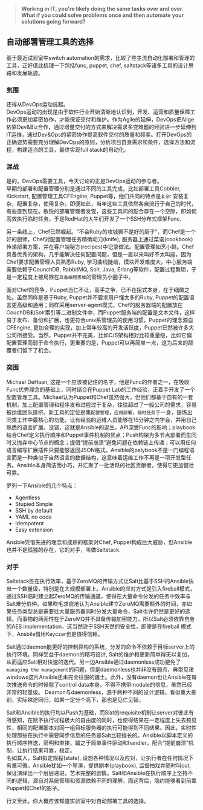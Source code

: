 > **Working in IT, you're likely doing the same tasks over and over. What if you could solve problems once and then automate your solutions going forward?**

## 自动部署管理工具的选择
基于最近试验室中switch automation的需求，比较了些主流自动化部署和管理的工具，正好借此梳理一下包括func, puppet, chef, saltstack等诸多工具的设计思路和发展轨迹。

### 氛围
还得从DevOps运动说起。  
DevOps运动的出现是由于软件行业开始清晰地认识到，开发、运营和质量保障工作必须更加紧密协作，才能保证交付和维护。作为Agile的延伸，DevOps把Ailge依靠Dev&Biz合作，通过增量交付的方式来解决需求多变难题的经验进一步延伸到IT运维，通过Dev&Ops的紧密协作提高软件交付的质量和频率。打开DevOps的正确姿势需要充分理解DevOps的原则，分析项目自身需求和条件，选择方法和流程，构建适当的工具，最终实现full stack的自动化。

### 混战
是的，DevOps需要工具，今天讨论的正是DevOps运动的参与者。  
早期的部署和配置管理分别是通过不同的工具完成，比如部署工具Cobbler, Kickstart, 配置管理工具CFEngine, Puppet等，他们共同的特点是`复杂`: 安装复杂，配置复杂，使用复杂。即便如此，当年这些工具依然各自流行于自己的时代，有些直到现在。敏锐的部署管理者发现，这些工具间的配合存在一个空隙，即如何高效执行临时任务，于是RedHat的大牛们开发了一个SSH分布式框架Func.

另一条线上，Chef已然崛起。"不会Ruby的攻城狮不是好的厨子”，而Chef是一个好的厨师。Chef对配置管理任务精确动刀(knife), 服务器上通过菜谱(cookbook)传递部署方案，并在客户端秘方(recipes)中记录做法。配置管理如烹小鲜。Chef具备优秀的架构，几乎能解决任何配置问题，但是一直以来叫好不太叫座，因为Chef要求配置管理人员熟悉Ruby, 学习曲线陡峭，模块开发难度大。中心服务端需要依赖于CounchDB, RabbitMQ, Solr, Java, Erlang等软件，配置过程繁琐，于是一定程度上被局限在`具备编程思维`的管理员小圈子中。

面对Chef的竞争，Puppet当仁不让，高手之争，已不在招式本身，在于细微之处。虽然同样是基于Ruby, Puppet并不要求用户懂太多的Ruby, Puppet的配置语言更高级和通用；同样采用server-agent模式，Chef的服务器端的配置放在CouchDB和Solr索引等二进制文件中，而Puppet服务端的配置是文本文件，这样易于发布、备份和扩展，也更符合unix系管理员的使用习惯。Puppet的理念源自CFEngine, 更加合理的实现，加上常年较高的开发活跃度，Puppet已然被许多大公司所接受。当然，Puppet并不完美，比如C/S架构相对比较重量级，比如它偏配置管理而弱于命令执行，更重要的是，Puppet可以再简单一点，这为后来的颠覆者们留下了机会。

### 突围
Michael DeHaan, 这是一个应该被记住的名字，他是Func的作者之一，在吸收Func优秀理念的基础上，同时结合在Puppet Lab的工作经验，正着手开发了一个配置管理工具。Michael认为Puppet和Chef虽然强大，但他们都基于自有的一套机制，加上配置管理和程序发布过程过于复杂，往往超过了一般公司的需求，容易被运维团队排挤。新工具的定位是集`配置管理`，`应用部署`，`临时任务`于一身，提炼出同类工作中最核心的功能，让有经验的运维人员能够在15分钟之内学会，并用自己熟悉的语言扩展。没错，这就是Ansible的诞生。API深受Func的影响；playbook结合Chef定义执行顺序和Puppet事件机制的优点；Push构架为多节点部署而生同时又抛弃中心节点的概念；提倡“提前崩溃”避免问题在依赖链上传递；可以用任何语言编写扩展插件只要能够返回JSON格式。Ansible的palybook不是一门编程语言而是一种类似于自然语言的数据结构，这意味着运维工作不再是一项开发型任务。Ansible本身简洁而小巧，并汇聚了一批活跃的社区贡献者，使得它更加健壮可靠。

罗列一下Ansible的几个特点：
* Agentless
* Stupied Simple
* SSH by default
* YAML no code
* Idempotent
* Easy extension

Ansible凭借先进的理念和成熟的框架对Chef, Puppet构成巨大威胁，但Ansible也并不是孤独的存在，它的对手，叫做Saltstack.

### 对手
Saltstack胜在执行效率，基于ZeroMQ的传输方式让Salt比基于SSH的Ansible快出一个数量级，特别是在大规模部署上。Ansible的应对方式是引入fireball模式，通过SSH临时建立起ZeroMQ的传输通道，使得在大量命令分发的任务中效率与Salt难分伯仲。如果吹毛求疵地认为Ansible建立ZeroMQ需要额外的时间，亦如果任务类型总是需要往大量服务器同时分发大量命令，Salt也许仍然是更好的选择。而事物的两面性在于ZeroMQ并不具备传输加密能力，所以Salt必须依靠自身的AES implementation，这当然逊于SSH天然的安全性，即便是在fireball 模式下，Ansbile借用Keyczar也更值得信赖。

Salt通过daemon能更好的控制异构的系统，分发的命令不依赖于目标server上的执行环境。同样受益于daemon的精巧设计, Salt的维护和更新简单得无以复加，从而适应Salt相对快速的迭代。另一边Ansible通过daemonless成功避免了`managing the management`的问题，但是daemonless也并非没有弱点，典型见诸windows这片Ansible还未完全征服的疆土。此外，没有daemon也让Ansible在每次推送命令的时候除了control data本身，不得不携带module的信息，虽然已经非常的轻量级。  Deamon与daemonless，源于两种不同的设计逻辑，看似重大差别，实际殊途同归，如果一定分个高下，那也是见仁见智。

Salt和Ansible的执行均以Push为基础，而Slat的requisite机制让server对彼此有所感知，在赋予执行过程极大的自由度的同时，也使得结果在一定程度上失去预见性，相同的配置脚本对同一组目标服务器的执行可能得到不同结果。因此，实时性处理那些在执行中需要同步信息的任务是Salt比较擅长的。Ansible以脚本定义的执行顺序推送，简明和直接，辅之于简单事件驱动和handler，配合“提前崩溃”机制，让执行结果可靠，稳定。  
名如其人，Salt拟定规程(state), 设想各种情况以及应对，让执行者在任何情况下有章可循。Ansible犹如一个导演，提供剧本(playbook), 监督拍戏并随时叫cut, 保证演绎出一个层层递进，艺术完整的剧情。Salt和Ansible在执行顺序上坚持不同的逻辑，源自对系统管理和资源依赖不同的理解，而这背后，隐约能够看到前辈Puppet和Chef的影子。

行文至此，你大概应该知道实验室中对自动部署工具的选择。
